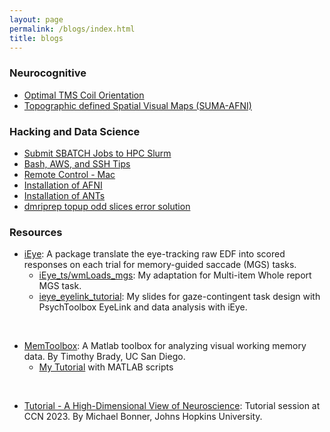 ```yaml
---
layout: page
permalink: /blogs/index.html
title: blogs
---
```


### Neurocognitive

- [Optimal TMS Coil Orientation](https://classic-comb-130.notion.site/Optimal-TMS-Coil-Orientation-67cead69b489400e82980f61b68994c1?pvs=4)
- [Topographic defined Spatial Visual Maps (SUMA-AFNI)](https://classic-comb-130.notion.site/Topographical-Spatial-Visual-Maps-183d241be78e4a37b98755d7fdab9bba?pvs=4)

### Hacking and Data Science

- [Submit SBATCH Jobs to HPC Slurm](https://classic-comb-130.notion.site/Submit-Jobs-to-HPC-Slurm-34dfb2417fa0407da32dae4002401d5e?pvs=4)
- [Bash, AWS, and SSH Tips](https://classic-comb-130.notion.site/Bash-AWS-and-SSH-Tips-baa2e0ac79a54d108c5ace253c709eca?pvs=4)
- [Remote Control - Mac](https://classic-comb-130.notion.site/Remote-Control-Mac-02d1741e3bc74ca69758ba912a1a3ad9?pvs=4)
- [Installation of AFNI](https://classic-comb-130.notion.site/Installation-of-AFNI-d6fcf9262e944de9b73b0b75f9093ba2?pvs=4)
- [Installation of ANTs](https://classic-comb-130.notion.site/Installation-of-ANTs-fcb270a1f15e4908a6b49ed4f0390c94?pvs=4)
- [dmriprep topup odd slices error solution](https://classic-comb-130.notion.site/dmriprep-topup-error-solution-225284d1815c414382ec5b2ef754a760?pvs=4)

### Resources

- [iEye](https://wemackey.github.io/iEye/): A package translate the eye-tracking raw EDF into scored responses on each trial for memory-guided saccade (MGS) tasks. 
  - [iEye_ts/wmLoads_mgs](https://github.com/Qingqing-Yang-177/iEye_qy-WMLoads/tree/iEye_ts/): My adaptation for Multi-item Whole report MGS task.
  - [ieye_eyelink_tutorial](file/ieye_eyelink_tutorial.pdf): My slides for gaze-contingent task design with PsychToolbox EyeLink and data analysis with iEye.
<br>

- [MemToolbox](https://github.com/visionlab/MemToolbox): A Matlab toolbox for analyzing visual working memory data. By Timothy Brady, UC San Diego.
  - [My Tutorial](https://github.com/Qingqing-Yang-177/MemToolbox_Tutorial-Pipeline/tree/master) with MATLAB scripts
<br>

- [Tutorial - A High-Dimensional View of Neuroscience](https://bonnerlab.github.io/ccn-tutorial/): Tutorial session at CCN 2023. By Michael Bonner, Johns Hopkins University.
<br>
